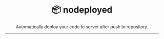 <div align="center">
  <h1>📦 nodeployed</h1>
  Automatically deploy your code to server after push to repository.
</div>

<hr />
